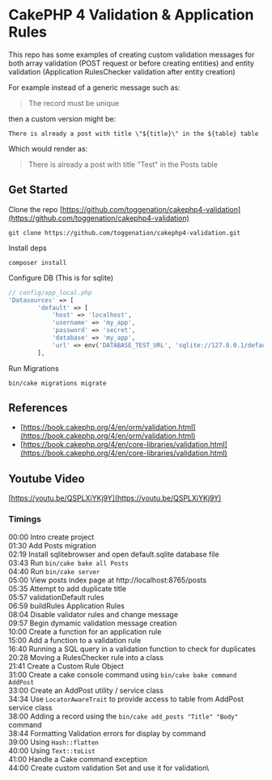 # CakePHP 4 Validation & Application Rules

This repo has some examples of creating custom validation messages for both array validation (POST request or before creating entities) and entity validation (Application RulesChecker validation after entity creation)

For example instead of a generic message such as:

> The record must be unique

then a custom version might be:
```
There is already a post with title \"${title}\" in the ${table} table
```
Which would render as:
> There is already a post with title "Test" in the Posts table

## Get Started

Clone the repo [https://github.com/toggenation/cakephp4-validation](https://github.com/toggenation/cakephp4-validation)

```
git clone https://github.com/toggenation/cakephp4-validation.git
```
Install deps

```
composer install
```

Configure DB (This is for sqlite)

```php
// config/app_local.php
'Datasources' => [
        'default' => [
            'host' => 'localhost',
            'username' => 'my_app',
            'password' => 'secret',
            'database' => 'my_app',
            'url' => env('DATABASE_TEST_URL', 'sqlite://127.0.0.1/default.sqlite'),
        ],
```

Run Migrations
```
bin/cake migrations migrate
```



## References
* [https://book.cakephp.org/4/en/orm/validation.html](https://book.cakephp.org/4/en/orm/validation.html)
* [https://book.cakephp.org/4/en/core-libraries/validation.html](https://book.cakephp.org/4/en/core-libraries/validation.html)


## Youtube Video
[https://youtu.be/QSPLXiYKj9Y](https://youtu.be/QSPLXiYKj9Y)

### Timings
00:00 Intro create project\
01:30 Add Posts migration\
02:19 Install sqlitebrowser and open default.sqlite database file\
03:43 Run `bin/cake bake all Posts`\
04:40 Run `bin/cake server`\
05:00 View posts index page at http://localhost:8765/posts\
05:35 Attempt to add duplicate title\
05:57 validationDefault rules\
06:59 buildRules Application Rules\
08:04 Disable validator rules and change message\
09:57 Begin dymamic validation message creation\
10:00 Create a function for an application rule\
15:00 Add a function to a validation rule\
16:40 Running a SQL query in a validation function to check for duplicates\
20:28 Moving a RulesChecker rule into a class\
21:41 Create a Custom Rule Object\
31:00 Create a cake console command using `bin/cake bake command AddPost`\
33:00 Create an AddPost utility / service class\
34:34 Use `LocatorAwareTrait` to provide access to table from AddPost service class\
38:00 Adding a record using the `bin/cake add_posts "Title" "Body"` command\
38:44 Formatting Validation errors for display by command\
39:00 Using `Hash::flatten`\
40:00 Using `Text::toList`\
41:00 Handle a Cake command exception\
44:00 Create custom validation Set and use it for validation\